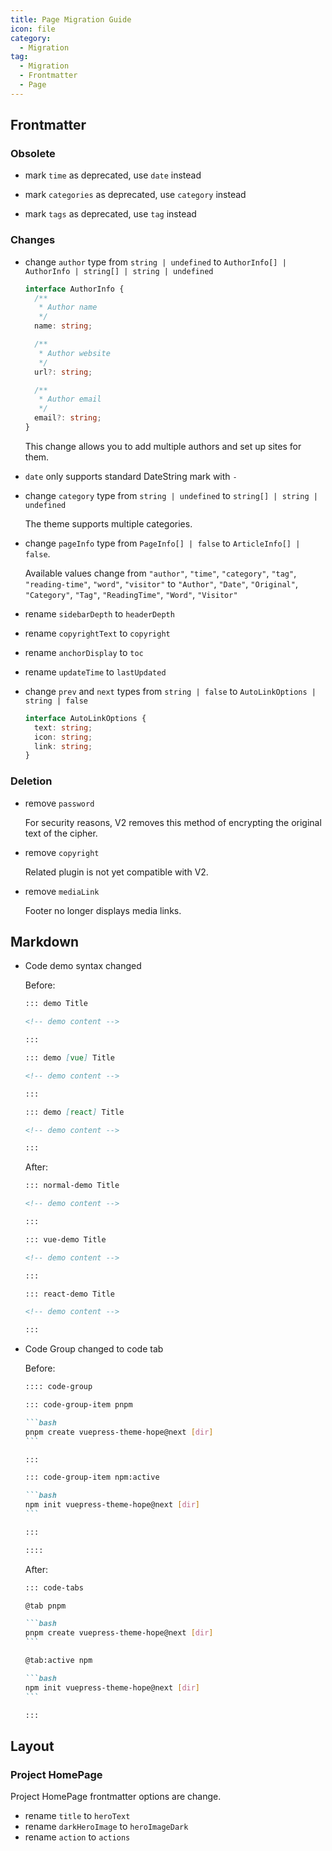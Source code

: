 ```yaml
---
title: Page Migration Guide
icon: file
category:
  - Migration
tag:
  - Migration
  - Frontmatter
  - Page
---
```


## Frontmatter

### Obsolete

- mark `time` as deprecated, use `date` instead

- mark `categories` as deprecated, use `category` instead

- mark `tags` as deprecated, use `tag` instead

### Changes

- change `author` type from `string | undefined` to `AuthorInfo[] | AuthorInfo | string[] | string | undefined`

  ```ts
  interface AuthorInfo {
    /**
     * Author name
     */
    name: string;

    /**
     * Author website
     */
    url?: string;

    /**
     * Author email
     */
    email?: string;
  }
  ```

  This change allows you to add multiple authors and set up sites for them.

- `date` only supports standard DateString mark with `-`

- change `category` type from `string | undefined` to `string[] | string | undefined`

  The theme supports multiple categories.

- change `pageInfo` type from `PageInfo[] | false` to `ArticleInfo[] | false`.

  Available values ​​change from `"author"`, `"time"`, `"category"`, `"tag"`, `"reading-time"`, `"word"`, `"visitor"` to `"Author"`, `"Date"`, `"Original"`, `"Category"`, `"Tag"`, `"ReadingTime"`, `"Word"`, `"Visitor"`

- rename `sidebarDepth` to `headerDepth`

- rename `copyrightText` to `copyright`

- rename `anchorDisplay` to `toc`

- rename `updateTime` to `lastUpdated`

- change `prev` and `next` types from `string | false` to `AutoLinkOptions | string | false`

  ```ts
  interface AutoLinkOptions {
    text: string;
    icon: string;
    link: string;
  }
  ```

### Deletion

- remove `password`

  For security reasons, V2 removes this method of encrypting the original text of the cipher.

- remove `copyright`

  Related plugin is not yet compatible with V2.

- remove `mediaLink`

  Footer no longer displays media links.

## Markdown

- Code demo syntax changed

  Before:

  ```md
  ::: demo Title

  <!-- demo content -->

  :::

  ::: demo [vue] Title

  <!-- demo content -->

  :::

  ::: demo [react] Title

  <!-- demo content -->

  :::
  ```

  After:

  ```md
  ::: normal-demo Title

  <!-- demo content -->

  :::

  ::: vue-demo Title

  <!-- demo content -->

  :::

  ::: react-demo Title

  <!-- demo content -->

  :::
  ```

- Code Group changed to code tab

  Before:

  ````md
  :::: code-group

  ::: code-group-item pnpm

  ```bash
  pnpm create vuepress-theme-hope@next [dir]
  ```

  :::

  ::: code-group-item npm:active

  ```bash
  npm init vuepress-theme-hope@next [dir]
  ```

  :::

  ::::
  ````

  After:

  ````md
  ::: code-tabs

  @tab pnpm

  ```bash
  pnpm create vuepress-theme-hope@next [dir]
  ```

  @tab:active npm

  ```bash
  npm init vuepress-theme-hope@next [dir]
  ```

  :::
  ````

## Layout

### Project HomePage

Project HomePage frontmatter options are change.

- rename `title` to `heroText`
- rename `darkHeroImage` to `heroImageDark`
- rename `action` to `actions`
